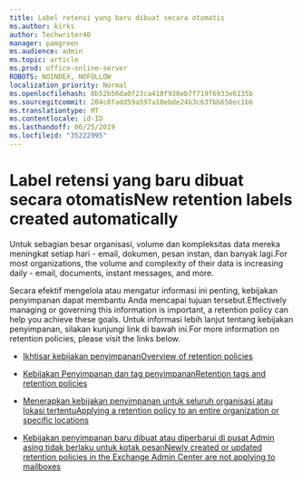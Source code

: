 ```yaml
---
title: Label retensi yang baru dibuat secara otomatis
ms.author: kirks
author: Techwriter40
manager: pamgreen
ms.audience: admin
ms.topic: article
ms.prod: office-online-server
ROBOTS: NOINDEX, NOFOLLOW
localization_priority: Normal
ms.openlocfilehash: 0b52b56da0f23ca410f930eb7f719f6933e6135b
ms.sourcegitcommit: 204c8fadd59a597a18ebde24b3c63fbb656ec1b6
ms.translationtype: MT
ms.contentlocale: id-ID
ms.lasthandoff: 06/25/2019
ms.locfileid: "35222995"
---
```

# <a name="new-retention-labels-created-automatically"></a><span data-ttu-id="8297a-102">Label retensi yang baru dibuat secara otomatis</span><span class="sxs-lookup"><span data-stu-id="8297a-102">New retention labels created automatically</span></span>

<span data-ttu-id="8297a-103">Untuk sebagian besar organisasi, volume dan kompleksitas data mereka meningkat setiap hari - email, dokumen, pesan instan, dan banyak lagi.</span><span class="sxs-lookup"><span data-stu-id="8297a-103">For most organizations, the volume and complexity of their data is increasing daily - email, documents, instant messages, and more.</span></span>

<span data-ttu-id="8297a-104">Secara efektif mengelola atau mengatur informasi ini penting, kebijakan penyimpanan dapat membantu Anda mencapai tujuan tersebut.</span><span class="sxs-lookup"><span data-stu-id="8297a-104">Effectively managing or governing this information is important, a retention policy can help you achieve these goals.</span></span> <span data-ttu-id="8297a-105">Untuk informasi lebih lanjut tentang kebijakan penyimpanan, silakan kunjungi link di bawah ini.</span><span class="sxs-lookup"><span data-stu-id="8297a-105">For more information on retention policies, please visit the links below.</span></span>

- [<span data-ttu-id="8297a-106">Ikhtisar kebijakan penyimpanan</span><span class="sxs-lookup"><span data-stu-id="8297a-106">Overview of retention policies</span></span>](https://docs.microsoft.com/office365/securitycompliance/retention-policies)

- [<span data-ttu-id="8297a-107">Kebijakan Penyimpanan dan tag penyimpanan</span><span class="sxs-lookup"><span data-stu-id="8297a-107">Retention tags and retention policies</span></span>](https://docs.microsoft.com/exchange/security-and-compliance/messaging-records-management/retention-tags-and-policies)

- [<span data-ttu-id="8297a-108">Menerapkan kebijakan penyimpanan untuk seluruh organisasi atau lokasi tertentu</span><span class="sxs-lookup"><span data-stu-id="8297a-108">Applying a retention policy to an entire organization or specific locations</span></span>](https://docs.microsoft.com/office365/securitycompliance/retention-policies#applying-a-retention-policy-to-an-entire-organization-or-specific-locations)

- [<span data-ttu-id="8297a-109">Kebijakan penyimpanan baru dibuat atau diperbarui di pusat Admin asing tidak berlaku untuk kotak pesan</span><span class="sxs-lookup"><span data-stu-id="8297a-109">Newly created or updated retention policies in the Exchange Admin Center are not applying to mailboxes</span></span>](https://docs.microsoft.com/alchemyinsights/retention-policies-in-exchange-admin-center-not-working)

